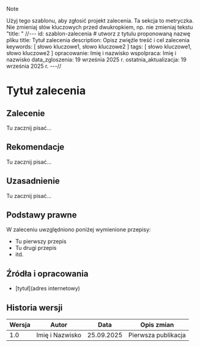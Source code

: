 > [!NOTE]
> Użyj tego szablonu, aby zgłosić projekt zalecenia. 
> Ta sekcja to metryczka. Nie zmieniaj słów kluczowych przed dwukropkiem, np. nie zmieniaj tekstu "title: "
//---
id: szablon-zalecenia # utworz z tytulu proponowaną nazwę pliku
title: Tytuł zalecenia
description: Opisz zwięźle treść i cel zalecenia 
keywords: [
  słowo kluczowe1,
  słowo kluczowe2
]
tags: [
  słowo kluczowe1,
  słowo kluczowe2
]
opracowanie: Imię i nazwisko
wspolpraca: Imię i nazwisko
data_zgloszenia: 19 września 2025 r.
ostatnia_aktualizacja: 19 września 2025 r.
---//

# Tytuł zalecenia

## Zalecenie
<!-- Wpisz poniżej treść zalecenia. Najlepiej jednym zdaniem oznajmującym. Określ, kto? robi? co? 
Przykłady: "Organizacja informuje i edukuje...", "Kierownictwo organizacji powołuje..." 
-->
Tu zacznij pisać...

## Rekomendacje
<!--
Wpisz poniżej rekomendacje, które mówią, jak zrealizować zalecenie. Na przykład:
- wypisz niezbędne działania lub elementy, 
- zwróć uwagę na czynniki, które należy uwzględnić, 
- przedstaw polecane rozwiązania systemowe lub przykładowe dobre praktyki
Wszystkie rekomendacje ujmij w formę listy jednostopniowej lub wielostopniowej. Na przykład:

1. Plan działania uwzględnia:
   - element pierwszy
   - element drugi
   - element trzeci
2. Plan określa:
   - zadania
   - terminy realizacji
   - wykonawcę
-->

Tu zacznij pisać...
	  
## Uzasadnienie	  
<!-- 
Przedstaw kluczowe motywy, które przemawiają za wdrożeniem zalecenia. Od najważniejszych do mniej ważnych (ale istotych).
Każdy motyw ujmij w odrębnym akapicie.  
-->

Tu zacznij pisać...


## Podstawy prawne
<!-- Poniżej zdania wprowadzającego w odrębnych punktach wskaż uwzględnione przepisy.
Zawsze wskazuj konkretny artykuł i odpowiednie punkty przepisu -->

W zaleceniu uwzględniono poniżej wymienione przepisy:

- Tu pierwszy przepis 
- Tu drugi przepis
- itd.

## Źródła i opracowania
<!-- Lista wykorzystanych opracowań 
Przykłady:
* [Wytyczne dla dostępności treści internetowych (WCAG) 2.1](https://www.w3.org/Translations/WCAG21-pl/)
* W. Kutyła, Web accessibility. Wprowadzenie do dostępności cyfrowej. Helion 2025;
-->

- [tytuł](adres internetowy)

## Historia wersji
<!-- Popraw dane w pierwszym wierszu lub dodaj kolejny wiersz z danymi -->

| Wersja |       Autor      |   Data     |          Opis zmian              |
|--------|------------------|------------|----------------------------------|
|  1.0   | Imię i Nazwisko  | 25.09.2025 | Pierwsza publikacja              |